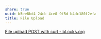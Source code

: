 ```yaml
---
share: true
uuid: b5ee8bd4-24cb-4ce0-9f5d-b4dc180f2efa
title: File Upload
---
```

[File upload POST with curl - bl.ocks.org](https://bl.ocks.org/joyrexus/8ea8fe71932dda48e554)